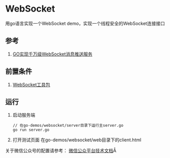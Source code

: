 # WebSocket

用go语言实现一个WebSocket demo，实现一个线程安全的WebSocket连接接口

## 参考
1. [GO实现千万级WebSocket消息推送服务](https://www.imooc.com/learn/1025)

## 前置条件

1. [WebSocket工具包](https://github.com/gorilla/websocket)

## 运行
1. 启动服务端
    ```
    // 在go-demos/websocket/server目录下运行主server.go
    go run server.go
    ```
2. 打开测试页面
    在go-demos/websocket/web目录下的client.html
    
关于微信公众号的配置请参考：
[微信公众平台技术文档](https://mp.weixin.qq.com/wiki?t=resource/res_main&id=mp1445241432)Å